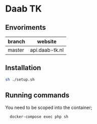 # Daab TK

## Envoriments

| branch | website |
| ------------- |:-------------:|
| master    | api.daab-tk.nl     |

## Installation

```bash
sh ./setup.sh
```

## Running commands
You need to be scoped into the container;
```bash
  docker-compose exec php sh
```

